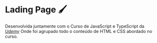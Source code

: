 # Lading Page 🖌️ 

Desenvolvida juntamente com o Curso de JavaScript e TypeScript da *[Udemy](https://www.udemy.com/course/curso-de-javascript-moderno-do-basico-ao-avancado/)* Onde foi agrupado todo o conteúdo de HTML e CSS abordado no curso.



